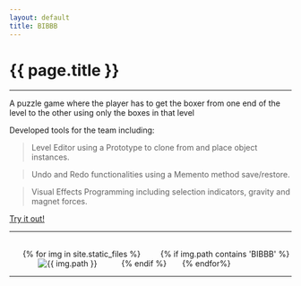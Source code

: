 ```yaml
---
layout: default
title: BIBBB
---
```

# {{ page.title }}

---

A puzzle game where the player has to get the boxer from one end of the level to the other using only the boxes in that level

Developed tools for the team including:

> Level Editor using a Prototype to clone from and place object instances.

> Undo and Redo functionalities using a Memento method save/restore.

> Visual Effects Programming including selection indicators, gravity and magnet forces. 

[Try it out!](http://games.digipen.edu/games/bibbb)

---

<html>
    <div class="imageGrid">
        {% for img in site.static_files %}
            {% if img.path contains 'BIBBB' %}
                <img class="thumb" src="{{ img.path }}" alt="{{ img.path }}">
            {% endif %}
        {% endfor%}
    </div>
</html>

---

